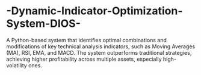 # -Dynamic-Indicator-Optimization-System-DIOS-
A Python-based system that identifies optimal combinations and modifications of key technical analysis indicators, such as Moving Averages (MA), RSI, EMA, and MACD. The system outperforms traditional strategies, achieving higher profitability across multiple assets, especially high-volatility ones.
